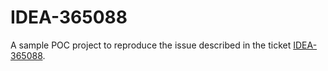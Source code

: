# IDEA-365088

A sample POC project to reproduce the issue described in the ticket
[IDEA-365088](https://youtrack.jetbrains.com/issue/IDEA-365088/).
